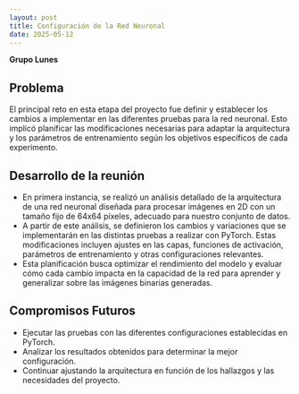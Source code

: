 ```yaml
---
layout: post
title: Configuración de la Red Neuronal
date: 2025-05-12
---
```

**Grupo Lunes**

## Problema

El principal reto en esta etapa del proyecto fue definir y establecer los cambios a implementar en las diferentes pruebas para la red neuronal. Esto implicó planificar las modificaciones necesarias para adaptar la arquitectura y los parámetros de entrenamiento según los objetivos específicos de cada experimento.

## Desarrollo de la reunión

- En primera instancia, se realizó un análisis detallado de la arquitectura de una red neuronal diseñada para procesar imágenes en 2D con un tamaño fijo de 64x64 píxeles, adecuado para nuestro conjunto de datos.
- A partir de este análisis, se definieron los cambios y variaciones que se implementarán en las distintas pruebas a realizar con PyTorch. Estas modificaciones incluyen ajustes en las capas, funciones de activación, parámetros de entrenamiento y otras configuraciones relevantes.
- Esta planificación busca optimizar el rendimiento del modelo y evaluar cómo cada cambio impacta en la capacidad de la red para aprender y generalizar sobre las imágenes binarias generadas.

## Compromisos Futuros

- Ejecutar las pruebas con las diferentes configuraciones establecidas en PyTorch.
- Analizar los resultados obtenidos para determinar la mejor configuración.
- Continuar ajustando la arquitectura en función de los hallazgos y las necesidades del proyecto.

